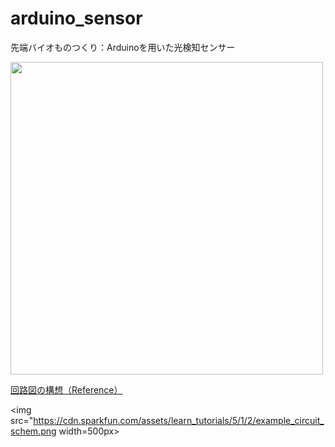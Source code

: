 # arduino_sensor
先端バイオものつくり：Arduinoを用いた光検知センサー


<img src="https://cdn.sparkfun.com/assets/learn_tutorials/5/1/2/example_circuit_bb.png" width=500px>
<p><a href="">回路図の構想（Reference）</a></p>

                                                                                                    
<img src="https://cdn.sparkfun.com/assets/learn_tutorials/5/1/2/example_circuit_schem.png width=500px>


